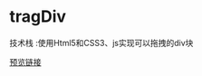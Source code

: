 # tragDiv
技术栈 :使用Html5和CSS3、js实现可以拖拽的div块

[预览链接]( https://wangxiaozhan.github.io/tragDiv/index.html)
